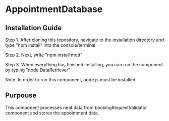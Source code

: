 # AppointmentDatabase

## Installation Guide
Step 1. After cloning this repository, navigate to the installation directory and type "npm install" into the console/terminal

Step 2. Next, write "npm install mqtt"

Step 3. When everything has finished installing, you can run the component by typing "node DataRetriever"

Note. In order to run this component, node.js must be installed.

## Purpouse
This component processes neat data from bookingRequestValidator component and stores the appointment data.

